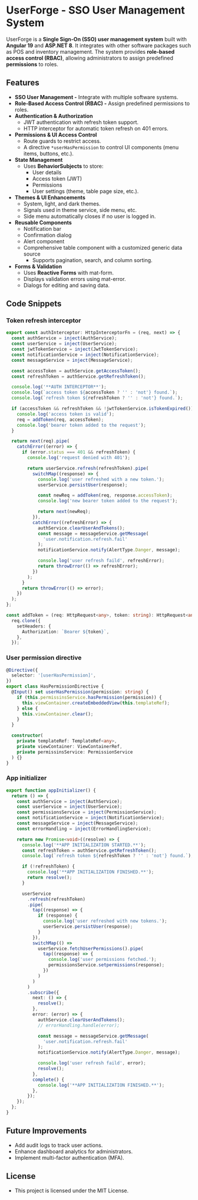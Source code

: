 # UserForge - SSO User Management System

UserForge is a **Single Sign-On (SSO) user management system** built with **Angular 19** and **ASP.NET 8**. It integrates with other software packages such as POS and inventory management. The system provides **role-based access control (RBAC)**, allowing administrators to assign predefined **permissions** to roles.

## Features
* **SSO User Management -** Integrate with multiple software systems.
* **Role-Based Access Control (RBAC) -** Assign predefined permissions to roles.
* **Authentication & Authorization**
  * JWT authentication with refresh token support.
  * HTTP interceptor for automatic token refresh on 401 errors.
* **Permissions & UI Access Control**
  * Route guards to restrict access.
  * A directive ```*userHasPermission``` to control UI components (menu items, buttons, etc.).
* **State Management**
  * Uses **BehaviorSubjects** to store:
    * User details
    * Access token (JWT)
    * Permissions
    * User settings (theme, table page size, etc.).
* **Themes & UI Enhancements**
  * System, light, and dark themes.
  * Signals used in theme service, side menu, etc.
  * Side menu automatically closes if no user is logged in.
* **Reusable Components**
  * Notification bar
  * Confirmation dialog
  * Alert component
  * Comprehensive table component with a customized generic data source
    * Supports pagination, search, and column sorting.
* **Forms & Validation**
  * Uses **Reactive Forms** with mat-form.
  * Displays validation errors using mat-error.
  * Dialogs for editing and saving data.

## Code Snippets
### Token refresh interceptor
```typescript
export const authInterceptor: HttpInterceptorFn = (req, next) => {
  const authService = inject(AuthService);
  const userService = inject(UserService);
  const jwtTokenService = inject(JwtTokenService);
  const notificationService = inject(NotificationService);
  const messageService = inject(MessageService);

  const accessToken = authService.getAccessToken();
  const refreshToken = authService.getRefreshToken();

  console.log('**AUTH INTERCEPTOR**');
  console.log(`access token ${accessToken ? '' : 'not'} found.`);
  console.log(`refresh token ${refreshToken ? '' : 'not'} found.`);

  if (accessToken && refreshToken && !jwtTokenService.isTokenExpired()) {
    console.log('access token is valid');
    req = addToken(req, accessToken);
    console.log('bearer token added to the request');
  }

  return next(req).pipe(
    catchError((error) => {
      if (error.status === 401 && refreshToken) {
        console.log('request denied with 401');

        return userService.refresh(refreshToken).pipe(
          switchMap((response) => {
            console.log('user refreshed with a new token.');
            userService.persistUser(response);

            const newReq = addToken(req, response.accessToken);
            console.log('new bearer token added to the request');

            return next(newReq);
          }),
          catchError((refreshError) => {
            authService.clearUserAndTokens();
            const message = messageService.getMessage(
              'user.notification.refresh.fail'
            );
            notificationService.notify(AlertType.Danger, message);

            console.log('user refresh faild', refreshError);
            return throwError(() => refreshError);
          })
        );
      }
      return throwError(() => error);
    })
  );
};

const addToken = (req: HttpRequest<any>, token: string): HttpRequest<any> =>
  req.clone({
    setHeaders: {
      Authorization: `Bearer ${token}`,
    },
  });
```

### User permission directive
```typescript
@Directive({
  selector: '[userHasPermission]',
})
export class HasPermissionDirective {
  @Input() set userHasPermission(permission: string) {
    if (this.permissinsService.hasPermission(permission)) {
      this.viewContainer.createEmbeddedView(this.templateRef);
    } else {
      this.viewContainer.clear();
    }
  }

  constructor(
    private templateRef: TemplateRef<any>,
    private viewContainer: ViewContainerRef,
    private permissinsService: PermissionService
  ) {}
}
```

### App initializer
```typescript
export function appInitializer() {
  return () => {
    const authService = inject(AuthService);
    const userService = inject(UserService);
    const permissionsService = inject(PermissionService);
    const notificationService = inject(NotificationService);
    const messageService = inject(MessageService);
    const errorHandling = inject(ErrorHandlingService);

    return new Promise<void>((resolve) => {
      console.log('**APP INITIALIZATION STARTED.**');
      const refreshToken = authService.getRefreshToken();
      console.log(`refresh token ${refreshToken ? '' : 'not'} found.`);

      if (!refreshToken) {
        console.log('**APP INITIALIZATION FINISHED.**');
        return resolve();
      }

      userService
        .refresh(refreshToken)
        .pipe(
          tap((response) => {
            if (response) {
              console.log('user refreshed with new tokens.');
              userService.persistUser(response);
            }
          }),
          switchMap(() =>
            userService.fetchUserPermissions().pipe(
              tap((response) => {
                console.log('user permissions fetched.');
                permissionsService.setpermissions(response);
              })
            )
          )
        )
        .subscribe({
          next: () => {
            resolve();
          },
          error: (error) => {
            authService.clearUserAndTokens();
            // errorHandling.handle(error);

            const message = messageService.getMessage(
              'user.notification.refresh.fail'
            );
            notificationService.notify(AlertType.Danger, message);

            console.log('user refresh faild', error);
            resolve();
          },
          complete() {
            console.log('**APP INITIALIZATION FINISHED.**');
          },
        });
    });
  };
}
```

## Future Improvements
* Add audit logs to track user actions.
* Enhance dashboard analytics for administrators.
* Implement multi-factor authentication (MFA).

## License
* This project is licensed under the MIT License.
